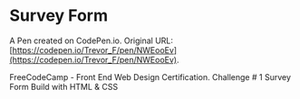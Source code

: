 # Survey Form

A Pen created on CodePen.io. Original URL: [https://codepen.io/Trevor_F/pen/NWEooEv](https://codepen.io/Trevor_F/pen/NWEooEv).

FreeCodeCamp - Front End Web Design Certification.
Challenge # 1 Survey Form
Build with HTML & CSS